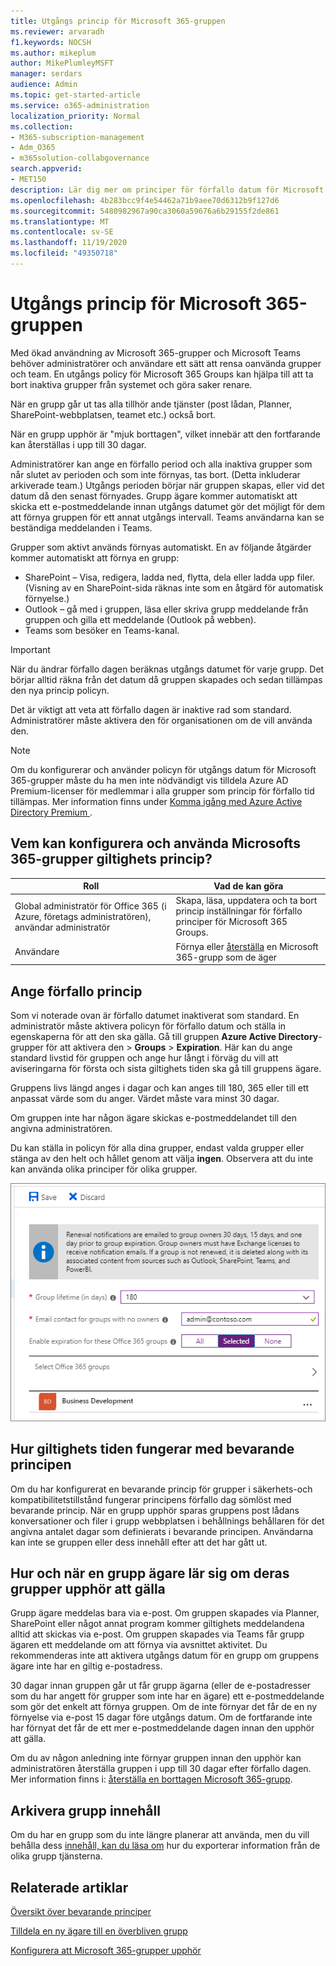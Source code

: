 ```yaml
---
title: Utgångs princip för Microsoft 365-gruppen
ms.reviewer: arvaradh
f1.keywords: NOCSH
ms.author: mikeplum
author: MikePlumleyMSFT
manager: serdars
audience: Admin
ms.topic: get-started-article
ms.service: o365-administration
localization_priority: Normal
ms.collection:
- M365-subscription-management
- Adm_O365
- m365solution-collabgovernance
search.appverid:
- MET150
description: Lär dig mer om principer för förfallo datum för Microsoft 365 Groups.
ms.openlocfilehash: 4b283bcc9f4e54462a71b9aee70d6312b9f127d6
ms.sourcegitcommit: 5480982967a90ca3060a59676a6b29155f2de861
ms.translationtype: MT
ms.contentlocale: sv-SE
ms.lasthandoff: 11/19/2020
ms.locfileid: "49350718"
---
```

# <a name="microsoft-365-group-expiration-policy"></a>Utgångs princip för Microsoft 365-gruppen

Med ökad användning av Microsoft 365-grupper och Microsoft Teams behöver administratörer och användare ett sätt att rensa oanvända grupper och team. En utgångs policy för Microsoft 365 Groups kan hjälpa till att ta bort inaktiva grupper från systemet och göra saker renare.

När en grupp går ut tas alla tillhör ande tjänster (post lådan, Planner, SharePoint-webbplatsen, teamet etc.) också bort.

När en grupp upphör är "mjuk borttagen", vilket innebär att den fortfarande kan återställas i upp till 30 dagar.

Administratörer kan ange en förfallo period och alla inaktiva grupper som når slutet av perioden och som inte förnyas, tas bort. (Detta inkluderar arkiverade team.) Utgångs perioden börjar när gruppen skapas, eller vid det datum då den senast förnyades. Grupp ägare kommer automatiskt att skicka ett e-postmeddelande innan utgångs datumet gör det möjligt för dem att förnya gruppen för ett annat utgångs intervall. Teams användarna kan se beständiga meddelanden i Teams.

Grupper som aktivt används förnyas automatiskt. En av följande åtgärder kommer automatiskt att förnya en grupp:
- SharePoint – Visa, redigera, ladda ned, flytta, dela eller ladda upp filer. (Visning av en SharePoint-sida räknas inte som en åtgärd för automatisk förnyelse.)
- Outlook – gå med i gruppen, läsa eller skriva grupp meddelande från gruppen och gilla ett meddelande (Outlook på webben).
- Teams som besöker en Teams-kanal.

> [!IMPORTANT]
> När du ändrar förfallo dagen beräknas utgångs datumet för varje grupp. Det börjar alltid räkna från det datum då gruppen skapades och sedan tillämpas den nya princip policyn.

Det är viktigt att veta att förfallo dagen är inaktive rad som standard. Administratörer måste aktivera den för organisationen om de vill använda den.

> [!NOTE]
> Om du konfigurerar och använder policyn för utgångs datum för Microsoft 365-grupper måste du ha men inte nödvändigt vis tilldela Azure AD Premium-licenser för medlemmar i alla grupper som princip för förfallo tid tillämpas. Mer information finns under [ Komma igång med Azure Active Directory Premium ](https://docs.microsoft.com/azure/active-directory/active-directory-get-started-premium).

## <a name="who-can-configure-and-use-the-microsoft-365-groups-expiration-policy"></a>Vem kan konfigurera och använda Microsofts 365-grupper giltighets princip?

|Roll|Vad de kan göra|
|---------|---------|
|Global administratör för Office 365 (i Azure, företags administratören), användar administratör|Skapa, läsa, uppdatera och ta bort princip inställningar för förfallo principer för Microsoft 365 Groups.|
|Användare|Förnya eller [återställa](https://docs.microsoft.com/azure/active-directory/users-groups-roles/groups-restore-deleted) en Microsoft 365-grupp som de äger|

## <a name="how-to-set-the-expiration-policy"></a>Ange förfallo princip

Som vi noterade ovan är förfallo datumet inaktiverat som standard. En administratör måste aktivera policyn för förfallo datum och ställa in egenskaperna för att den ska gälla. Gå till gruppen **Azure Active Directory**-grupper för att aktivera den  >  **Groups**  >  **Expiration**. Här kan du ange standard livstid för gruppen och ange hur långt i förväg du vill att aviseringarna för första och sista giltighets tiden ska gå till gruppens ägare.

Gruppens livs längd anges i dagar och kan anges till 180, 365 eller till ett anpassat värde som du anger. Värdet måste vara minst 30 dagar.

Om gruppen inte har någon ägare skickas e-postmeddelandet till den angivna administratören.

Du kan ställa in policyn för alla dina grupper, endast valda grupper eller stänga av den helt och hållet genom att välja **ingen**. Observera att du inte kan använda olika principer för olika grupper.

![Skärm bild av inställningar för förfallo tid för grupper i Azure Active Directory](../media/azure-groups-expiration-settings.png)

## <a name="how-expiry-works-with-the-retention-policy"></a>Hur giltighets tiden fungerar med bevarande principen

Om du har konfigurerat en bevarande princip för grupper i säkerhets-och kompatibilitetstillstånd fungerar principens förfallo dag sömlöst med bevarande princip. När en grupp upphör sparas gruppens post lådans konversationer och filer i grupp webbplatsen i behållnings behållaren för det angivna antalet dagar som definierats i bevarande principen. Användarna kan inte se gruppen eller dess innehåll efter att det har gått ut.

## <a name="how-and-when-a-group-owner-learns-if-their-groups-are-going-to-expire"></a>Hur och när en grupp ägare lär sig om deras grupper upphör att gälla

Grupp ägare meddelas bara via e-post. Om gruppen skapades via Planner, SharePoint eller något annat program kommer giltighets meddelandena alltid att skickas via e-post. Om gruppen skapades via Teams får grupp ägaren ett meddelande om att förnya via avsnittet aktivitet. Du rekommenderas inte att aktivera utgångs datum för en grupp om gruppens ägare inte har en giltig e-postadress.

30 dagar innan gruppen går ut får grupp ägarna (eller de e-postadresser som du har angett för grupper som inte har en ägare) ett e-postmeddelande som gör det enkelt att förnya gruppen. Om de inte förnyar det får de en ny förnyelse via e-post 15 dagar före utgångs datum. Om de fortfarande inte har förnyat det får de ett mer e-postmeddelande dagen innan den upphör att gälla.

Om du av någon anledning inte förnyar gruppen innan den upphör kan administratören återställa gruppen i upp till 30 dagar efter förfallo dagen. Mer information finns i: [återställa en borttagen Microsoft 365-grupp](https://support.office.com/article/restore-a-deleted-office-365-group-b7c66b59-657a-4e1a-8aa0-8163b1f4eb54).

## <a name="archiving-group-contents"></a>Arkivera grupp innehåll

Om du har en grupp som du inte längre planerar att använda, men du vill behålla dess [innehåll, kan du läsa om](end-life-cycle-groups-teams-sites-yammer.md) hur du exporterar information från de olika grupp tjänsterna.

## <a name="related-articles"></a>Relaterade artiklar

[Översikt över bevarande principer](https://support.office.com/article/5e377752-700d-4870-9b6d-12bfc12d2423)

[Tilldela en ny ägare till en överbliven grupp](https://support.office.com/article/86bb3db6-8857-45d1-95c8-f6d540e45732)

[Konfigurera att Microsoft 365-grupper upphör](https://docs.microsoft.com/azure/active-directory/active-directory-groups-lifecycle-azure-portal)
